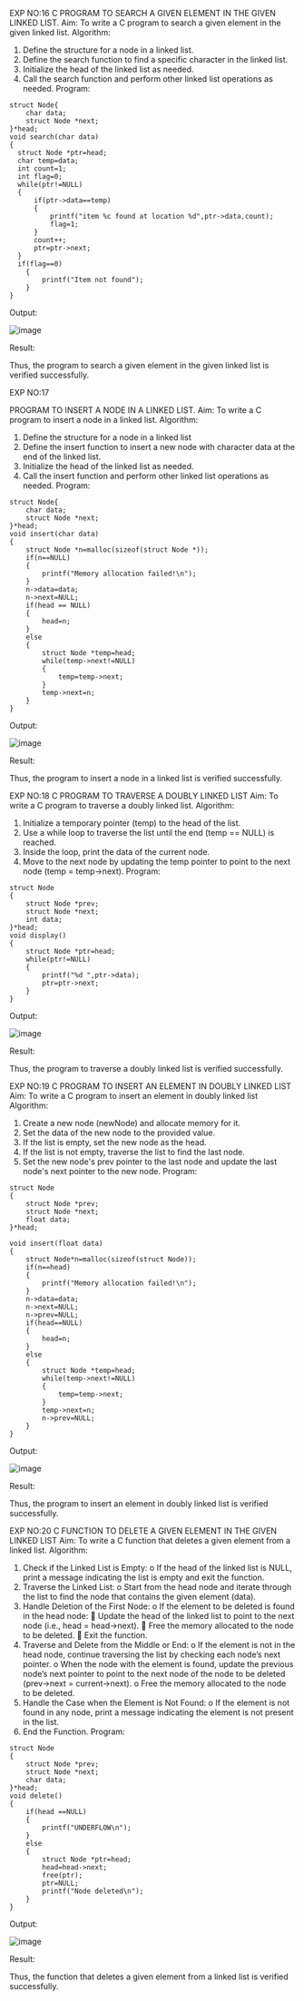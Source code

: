 EXP NO:16
 C PROGRAM TO SEARCH A GIVEN ELEMENT IN THE GIVEN LINKED LIST. Aim: To write a C program to search a given element in the given linked list.
Algorithm:
1.	Define the structure for a node in a linked list.
2.	Define the search function to find a specific character in the linked list.
3.	Initialize the head of the linked list as needed.
4.	Call the search function and perform other linked list operations as needed.
Program:
```
struct Node{
    char data; 
    struct Node *next;
}*head;
void search(char data)
{
  struct Node *ptr=head;
  char temp=data;
  int count=1;
  int flag=0;
  while(ptr!=NULL)
  {
      if(ptr->data==temp)
      {
          printf("item %c found at location %d",ptr->data,count);
          flag=1;
      }
      count++;
      ptr=ptr->next;
  }
  if(flag==0)
    {
        printf("Item not found");
    }
}
```
Output:

 ![image](https://github.com/user-attachments/assets/550061a3-c1b2-4c7f-ad41-01d4801f58f3)

Result: 

Thus, the program to search a given element in the given linked list is verified successfully.

EXP NO:17 

PROGRAM TO INSERT A NODE IN A LINKED LIST. Aim: To write a C program to insert a node in a linked list.
 Algorithm:
1.	Define the structure for a node in a linked list
2.	Define the insert function to insert a new node with character data at the end of the linked list.
3.	Initialize the head of the linked list as needed.
4.	Call the insert function and perform other linked list operations as needed.
Program:
```
struct Node{
    char data; 
    struct Node *next;
}*head;
void insert(char data)
{
    struct Node *n=malloc(sizeof(struct Node *));
    if(n==NULL)
    {
        printf("Memory allocation failed!\n");
    }
    n->data=data;
    n->next=NULL;
    if(head == NULL)
    {
        head=n;
    }
    else
    {
        struct Node *temp=head;
        while(temp->next!=NULL)
        {
            temp=temp->next;
        }
        temp->next=n;
    }
}
```
Output:

 ![image](https://github.com/user-attachments/assets/3284ebcf-e4a4-4725-a75b-6e6330b53aa5)

Result: 

Thus, the program to insert a node in a linked list is verified successfully.

EXP NO:18
 C PROGRAM TO TRAVERSE A DOUBLY LINKED LIST Aim: To write a C program to traverse a doubly linked list.
Algorithm:
1.	Initialize a temporary pointer (temp) to the head of the list.
2.	Use a while loop to traverse the list until the end (temp == NULL) is reached.
3.	Inside the loop, print the data of the current node.
4.	Move to the next node by updating the temp pointer to point to the next node (temp = temp->next).
Program:
```
struct Node
{
    struct Node *prev;
    struct Node *next;
    int data;
}*head;
void display()
{
    struct Node *ptr=head;
    while(ptr!=NULL)
    {
        printf("%d ",ptr->data);
        ptr=ptr->next;
    }   
}
```
Output:

![image](https://github.com/user-attachments/assets/d6d78f70-ef98-4013-a339-981d57ade7b4)

 
Result: 

Thus, the program to traverse a doubly linked list is verified successfully.



EXP NO:19 
C PROGRAM TO INSERT AN ELEMENT IN DOUBLY LINKED LIST Aim: To write a C program to insert an element in doubly linked list
Algorithm:
1.	Create a new node (newNode) and allocate memory for it.
2.	Set the data of the new node to the provided value.
3.	If the list is empty, set the new node as the head.
4.	If the list is not empty, traverse the list to find the last node.
5.	Set the new node's prev pointer to the last node and update the last node's next pointer to the new node.
Program:
```
struct Node
{
    struct Node *prev;
    struct Node *next;
    float data;
}*head;

void insert(float data)
{
    struct Node*n=malloc(sizeof(struct Node));
    if(n==head)
    {
        printf("Memory allocation failed!\n");
    }
    n->data=data;
    n->next=NULL;
    n->prev=NULL;
    if(head==NULL)
    {
        head=n;
    }
    else
    {
        struct Node *temp=head;
        while(temp->next!=NULL)
        {
            temp=temp->next;
        }
        temp->next=n;
        n->prev=NULL;
    }
}
```
Output:

![image](https://github.com/user-attachments/assets/47474111-398e-4337-bfb6-d866b4b85794)
 
Result:

 Thus, the program to insert an element in doubly linked list is verified successfully.

EXP NO:20 
C FUNCTION TO DELETE A GIVEN ELEMENT IN THE GIVEN LINKED LIST
Aim: To write a C function that deletes a given element from a linked list.
Algorithm:
1.	Check if the Linked List is Empty: o If the head of the linked list is NULL, print a message indicating the list is empty and exit the function.
2.	Traverse the Linked List: o Start from the head node and iterate through the list to find the node that contains the given element (data).
3.	Handle Deletion of the First Node: o If the element to be deleted is found in the head node:  Update the head of the linked list to point to the next node (i.e., head = head->next).  Free the memory allocated to the node to be deleted.  Exit the function.
4.	Traverse and Delete from the Middle or End: o If the element is not in the head node, continue traversing the list by checking each node’s next pointer. o When the node with the element is found, update the previous node’s next pointer to point to the next node of the node to be deleted (prev->next = current->next). o Free the memory allocated to the node to be deleted.
5.	Handle the Case when the Element is Not Found: o If the element is not found in any node, print a message indicating the element is not present in the list.
6.	End the Function.
Program:
```
struct Node
{
    struct Node *prev;
    struct Node *next;
    char data;
}*head;
void delete()
{
    if(head ==NULL)
    {
        printf("UNDERFLOW\n");
    }
    else
    {
        struct Node *ptr=head;
        head=head->next;
        free(ptr);
        ptr=NULL;
        printf("Node deleted\n");
    } 
}
```
Output:

![image](https://github.com/user-attachments/assets/f5c0cc8d-f67d-4b5f-a5e4-9c952d9506c9)
 
Result: 

Thus, the function that deletes a given element from a linked list is verified successfully.


